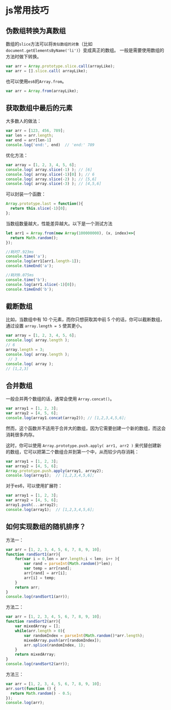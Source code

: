 # js常用技巧

## 伪数组转换为真数组
数组的`slice`方法可以将`类似数组的对象`（比如`document.getElementsByName('li')`）变成真正的数组。
一般是需要使用数组的方法时做下转换。
``` js
var arr = Array.prototype.slice.call(arrayLike);
var arr = [].slice.call( arrayLike);
```
也可以使用`es6`的`Array.from`。
``` js
var arr = Array.from(arrayLike);
```

## 获取数组中最后的元素
大多数人的做法：
``` js
var arr = [123, 456, 789];
var len = arr.length;
var end = arr[len-1]
console.log('end:', end)  // 'end:' 789
```

优化方法：
``` js
var array = [1, 2, 3, 4, 5, 6];
console.log( array.slice(-1) ); // [6]
console.log( array.slice(-1)[0] ); // 6
console.log( array.slice(-2) ); // [5,6]
console.log( array.slice(-3) ); // [4,5,6]
```

可以封装一个函数：
``` js
Array.prototype.last = function(){
  return this.slice(-1)[0];
};
```
当数组数量越大，性能差异越大。以下是一个测试方法
``` js
let arr1 = Array.from(new Array(100000000), (x, index)=>{
  return Math.random();
});

//耗时7.923ms
console.time('a');
console.log(arr1[arr1.length-1]);
console.timeEnd('a');

//耗时0.075ms
console.time('b');
console.log(arr1.slice(-1)[0]);
console.timeEnd('b');
```

## 截断数组
比如，当数组中有 10 个元素，而你只想获取其中前 5 个的话，你可以截断数组，通过设置 `array.length = 5` 使其更小。

``` js
var array = [1, 2, 3, 4, 5, 6];
console.log( array.length );
// 6
array.length = 3;
console.log( array.length );
 // 3
console.log( array );
// [1,2,3]
```

## 合并数组
一般合并两个数组的话，通常会使用 `Array.concat()`。

``` js
var array1 = [1, 2, 3];
var array2 = [4, 5, 6];
console.log(array1.concat(array2)); // [1,2,3,4,5,6];
```
然而，这个函数并不适用于合并大的数组，因为它需要创建一个新的数组，而这会消耗很多内存。

这时，你可以使用 `Array.prototype.push.apply( arr1, arr2 )` 来代替创建新的数组，它可以把第二个数组合并到第一个中，从而较少内存消耗：
``` js
var array1 = [1, 2, 3];
var array2 = [4, 5, 6];
Array.prototype.push.apply(array1, array2);
console.log(array1);  // [1,2,3,4,5,6];
```
对于es6，可以使用扩展符：
``` js
var array1 = [1, 2, 3];
var array2 = [4, 5, 6];
array1.push(...array2);
console.log(array1);  // [1,2,3,4,5,6];
```

## 如何实现数组的随机排序？

方法一：
``` js
var arr = [1, 2, 3, 4, 5, 6, 7, 8, 9, 10];
function randSort1(arr){
    for(var i = 0,len = arr.length;i < len; i++ ){
        var rand = parseInt(Math.random()*len);
        var temp = arr[rand];
        arr[rand] = arr[i];
        arr[i] = temp;
    }
    return arr;
}
console.log(randSort1(arr));
```

方法二：
``` js
var arr = [1, 2, 3, 4, 5, 6, 7, 8, 9, 10];
function randSort2(arr){
    var mixedArray = [];
    while(arr.length > 0){
        var randomIndex = parseInt(Math.random()*arr.length);
        mixedArray.push(arr[randomIndex]);
        arr.splice(randomIndex, 1);
    }
    return mixedArray;
}
console.log(randSort2(arr));
```

方法三：
``` js
var arr = [1, 2, 3, 4, 5, 6, 7, 8, 9, 10];
arr.sort(function () {
  return Math.random() - 0.5;
});
console.log(arr);
```
